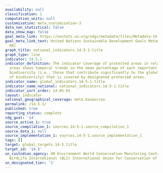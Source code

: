 ```yaml
---
availability: null
classification: 1
computation_units: null
customisation: meta.customisation-3
data_non_statistical: false
data_show_map: false
goal_meta_link: https://unstats.un.org/sdgs/metadata/files/Metadata-14-05-01.pdf
goal_meta_link_text: United Nations Sustainable Development Goals Metadata (PDF 293
  KB)
graph_title: national_indicators.14-5-1.title
graph_type: line
indicator: 14.5.1
indicator_definition: The indicator Coverage of protected areas in relation to marine
  areas shows temporal trends in the mean percentage of each important site for marine
  biodiversity (i.e., those that contribute significantly to the global persistence
  of biodiversity) that is covered by designated protected areas.
indicator_name: global_indicators.14-5-1.title
indicator_name_national: national_indicators.14-5-1.title
indicator_sort_order: 14-05-01
layout: indicator
national_geographical_coverage: meta.Казахстан
permalink: /14-5-1/
published: true
reporting_status: complete
sdg_goal: '14'
source_active_1: true
source_compilation_1: sources.14-5-1.source_compilation_1
source_data_1: null
source_implementation_1: sources.14-5-1.source_implementation_1
tags: []
target: global_targets.14-5.title
target_id: '14.5'
un_custodian_agency: UN Environment World Conservation Monitoring Centre (UNEP-WCMC)
  BirdLife International (BLI) International Union for Conservation of Nature (IUCN)
un_designated_tier: '1'
---
```

